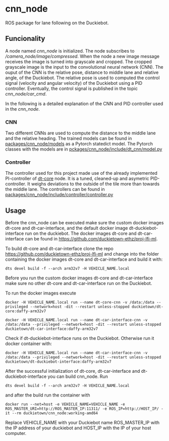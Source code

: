 # cnn_node

ROS package for lane following on the Duckiebot. 

## Funcionality
A node named _cnn_node_ is initialized. The node subscribes to _/camera_node/image/compressed_. When the node a new image message receives the image is turned into grayscale and cropped. The cropped grayscale image is the input to the convolutional neural network (CNN). The ouput of the CNN is the relative pose, distance to middle lane and relative angle, of the Duckiebot. The relative pose is used to computed the control signal (velocity and angular velocity) of the Duckiebot using a PID controller. Eventually, the control signal is published in the topic _cnn_node/car_cmd_.

In the following is a detailed explanation of the CNN and PID controller used in the _cnn_node_.

### CNN
Two different CNNs are used to compute the distance to the middle lane and the relative heading. The trained models can be found in [packages/cnn_node/models](packages/cnn_node/models) as a Pytorch statedict model. The Pytorch classes with the models are in [pckages/cnn_node/include/dt_cnn/model.py](packages/cnn_node/include/dt_cnn/model.py)



### Controller
The controller used for this project made use of the already implemented PI-controller of [dt-core](https://github.com/duckietown/dt-core/tree/daffy/packages/lane_control) node. It is a tuned, cleaned-up and asymetric PID-controller. It weighs deviations to the outside of the tile more than towards the middle lane.
The controllers can be found in [packages/cnn_node/include/controller/controller.py](packages/cnn_node/include/controller/controller.py)


## Usage
Before the cnn_node can be executed make sure the custom docker images dt-core and dt-car-interface, and the default docker image dt-duckiebot-interface run on the duckiebot. The docker images dt-core and dt-car-interface can be found in https://github.com/duckietown-ethz/proj-lfi-ml.

To build dt-core and dt-car-interface clone the repo https://github.com/duckietown-ethz/proj-lfi-ml and change into the folder containing the docker images dt-core and dt-car-interface and build it with:

```
dts devel build -f --arch arm32v7 -H VEHICLE_NAME.local
```
Before you run the custom docker images dt-core and dt-car-interface make sure no other dt-core and dt-car-interface run on the Duckiebot.

To run the docker images execute
```
docker -H VEHICLE_NAME.local run --name dt-core-cnn -v /data:/data --privileged --network=host -dit --restart unless-stopped duckietown/dt-core:daffy-arm32v7
```
```
docker -H VEHICLE_NAME.local run --name dt-car-interface-cnn -v /data:/data --privileged --network=host -dit --restart unless-stopped duckietown/dt-car-interface:daffy-arm32v7
```
Check if dt-duckiebot-interface runs on the Duckiebot. Otherwise run it docker container with:
```
docker -H VEHICLE_NAME.local run --name dt-car-interface-cnn -v /data:/data --privileged --network=host -dit --restart unless-stopped duckietown/dt-duckiebot-interface:daffy-arm32v7
```

After the successful initialization of dt-core, dt-car-interface and dt-duckiebot-interface you can build cnn_node. Run 
```
dts devel build -f --arch arm32v7 -H VEHICLE_NAME.local
```
and after the build run the container with
```
docker run --net=host -e VEHICLE_NAME=VEHICLE_NAME -e ROS_MASTER_URI=http://ROS_MASTER_IP:11311/ -e ROS_IP=http://HOST_IP/ -it --rm duckietown/cnn_node:working-amd64
```
Replace VEHICLE_NAME with your Duckiebot name ROS_MASTER_IP with the IP address of your duckiebot and HOST_IP with the IP of your host computer.

